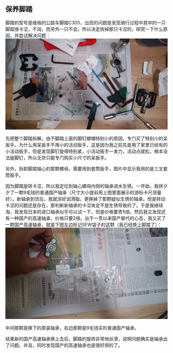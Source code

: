 ## 保养脚踏
脚踏的型号是维格的公路车脚踏C305，出现的问题是发现骑行过程中其中的一只脚踏很卡涩，不润，而另外一只不会。所以决定拆掉那只卡涩的，研究一下什么原因，并尝试解决问题：
![拆解](../images/0-维修自行车/04-保养脚踏/拆解.webp)

先把整个脚踏拆解，由于脚踏上面的脚钉螺帽特别小的原因，专门买了特别小的呆扳手。为什么用呆扳手不用小的活动扳手，这是因为我之前先是用了家里已经有的小活动扳手，但是发现脚钉旋得特别紧，小活动扳手一发力，活动点就松，根本没法旋脚钉，所以无奈只能专门购买小尺寸的呆扳手。

另外，拆卸脚踏轴心的那颗螺母，需要用到套筒扳手，图片中显示我用的是三叉套筒扳手。

因为脚踏旋转卡涩，所以我定位到轴心螺母内侧的轴承进水生锈。一开始，我拼夕夕了一颗9毛钱的普通国产轴承（尺寸大小提前用上图里面展示的游标卡尺测量好）。新轴承到货后，我就涂好润滑脂，更换掉了那颗疑似生锈的轴承。但是转动卡涩的问题还是存在，那判断新轴承的卡涩肯定不是生锈导致的了。于是我继续淘，我发现日本的进口轴承似乎可以试一下，但是价格要贵5倍。然后我又发现还有一种国产的高速轴承，价格只要2倍。出于一贯以来国产替代的心态，我又买了一颗国产高速轴承，就是下图左边标记SFW袋子的这颗（我已经换上脚踏了）：
![轴承](../images/0-维修自行车/04-保养脚踏/轴承.webp)

中间那颗是换下的原装轴承，右边那颗是9毛钱买的普通国产轴承。

结果新的国产高速轴承换上去后，脚踏的旋转非常地丝滑，说明问题确实是轴承出了问题。并且，同时发现国产的高速轴承也是很好用的了。